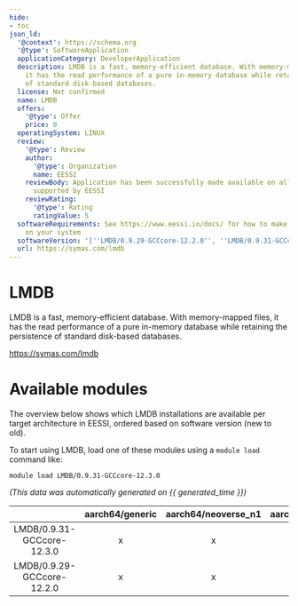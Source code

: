 ```yaml
---
hide:
- toc
json_ld:
  '@context': https://schema.org
  '@type': SoftwareApplication
  applicationCategory: DeveloperApplication
  description: LMDB is a fast, memory-efficient database. With memory-mapped files,
    it has the read performance of a pure in-memory database while retaining the persistence
    of standard disk-based databases.
  license: Not confirmed
  name: LMDB
  offers:
    '@type': Offer
    price: 0
  operatingSystem: LINUX
  review:
    '@type': Review
    author:
      '@type': Organization
      name: EESSI
    reviewBody: Application has been successfully made available on all architectures
      supported by EESSI
    reviewRating:
      '@type': Rating
      ratingValue: 5
  softwareRequirements: See https://www.eessi.io/docs/ for how to make EESSI available
    on your system
  softwareVersion: '[''LMDB/0.9.29-GCCcore-12.2.0'', ''LMDB/0.9.31-GCCcore-12.3.0'']'
  url: https://symas.com/lmdb
---
```


LMDB
====


LMDB is a fast, memory-efficient database. With memory-mapped files, it has the read performance of a pure in-memory database while retaining the persistence of standard disk-based databases.

https://symas.com/lmdb
# Available modules


The overview below shows which LMDB installations are available per target architecture in EESSI, ordered based on software version (new to old).

To start using LMDB, load one of these modules using a `module load` command like:

```shell
module load LMDB/0.9.31-GCCcore-12.3.0
```

*(This data was automatically generated on {{ generated_time }})*

| |aarch64/generic|aarch64/neoverse_n1|aarch64/neoverse_v1|aarch64/nvidia/grace|x86_64/generic|x86_64/amd/zen2|x86_64/amd/zen3|x86_64/amd/zen4|x86_64/intel/cascadelake|x86_64/intel/haswell|x86_64/intel/icelake|x86_64/intel/sapphirerapids|x86_64/intel/skylake_avx512|
| :---: | :---: | :---: | :---: | :---: | :---: | :---: | :---: | :---: | :---: | :---: | :---: | :---: | :---: |
|LMDB/0.9.31-GCCcore-12.3.0|x|x|x|x|x|x|x|x|x|x|x|x|x|
|LMDB/0.9.29-GCCcore-12.2.0|x|x|x|x|x|x|x|x|x|x|x|x|x|
